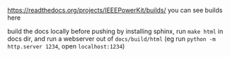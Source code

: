 https://readthedocs.org/projects/IEEEPowerKit/builds/
you can see builds here

build the docs locally before pushing by installing sphinx, run `make html` in docs dir, and run a webserver out of `docs/build/html` (eg run `python -m http.server 1234`, open `localhost:1234`)